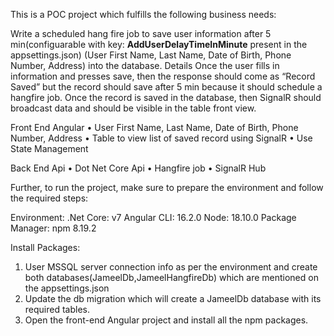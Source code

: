 This is a POC project which fulfills the following business needs:

Write a scheduled hang fire job to save user information after 5 min(configuarable with key: **AddUserDelayTimeInMinute** present in the appsettings.json) (User First Name, Last Name, Date of Birth, Phone Number, Address) into the database.
Details
Once the user fills in information and presses save, then the response should come as “Record Saved” but the record should save after 5 min because it should schedule a hangfire job.
Once the record is saved in the database, then SignalR should broadcast data and should be visible in the table front view.

Front End Angular
• User First Name, Last Name, Date of Birth, Phone Number, Address
• Table to view list of saved record using SignalR
• Use State Management

Back End Api
• Dot Net Core Api
• Hangfire job
• SignalR Hub

 Further, to run the project, make sure to prepare the environment and follow the required steps:

Environment:
.Net Core: v7
Angular CLI: 16.2.0
Node: 18.10.0
Package Manager: npm 8.19.2

Install Packages:
1. User MSSQL server connection info as per the environment and create both databases(JameelDb,JameelHangfireDb) which are mentioned on the appsettings.json
2. Update the db migration which will create a JameelDb database with its required tables.
3. Open the front-end Angular project and install all the npm packages.
